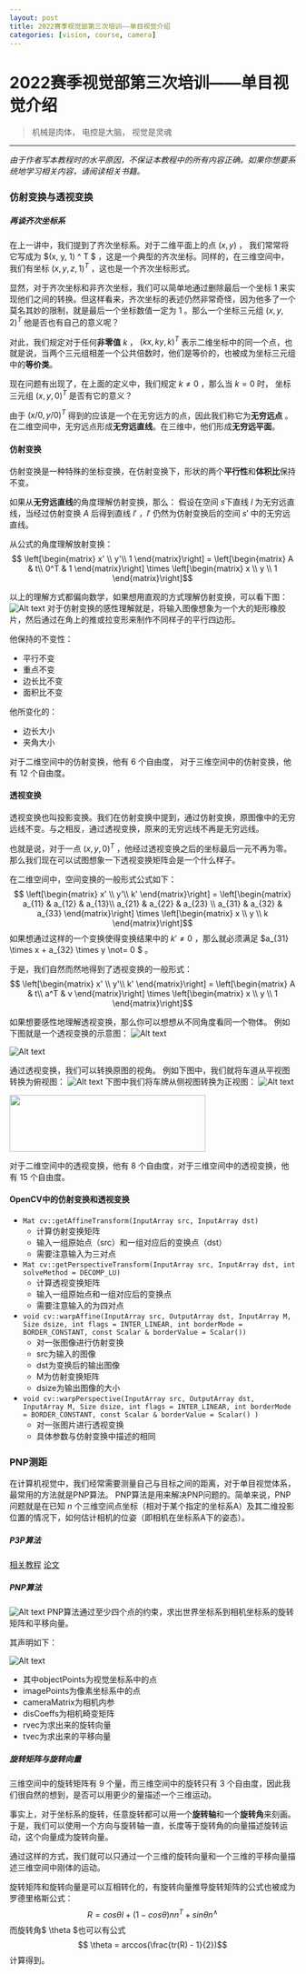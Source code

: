 ```yaml
---
layout: post
title: 2022赛季视觉部第三次培训——单目视觉介绍
categories: [vision, course, camera]
---
```


# 2022赛季视觉部第三次培训——单目视觉介绍

> 机械是肉体， 电控是大脑， 视觉是灵魂

----------------------------------------

*由于作者写本教程时的水平原因，不保证本教程中的所有内容正确。如果你想要系统地学习相关内容，请阅读相关书籍。*

### 仿射变换与透视变换


##### 再谈齐次坐标系
在上一讲中，我们提到了齐次坐标系。对于二维平面上的点 $(x, y)$ ， 我们常常将它写成为 $(x, y, 1) ^ T $ ，这是一个典型的齐次坐标。同样的，在三维空间中，我们有坐标 $(x, y, z, 1) ^ T$ ，这也是一个齐次坐标形式。

显然，对于齐次坐标和非齐次坐标，我们可以简单地通过删除最后一个坐标 $1$ 来实现他们之间的转换。但这样看来，齐次坐标的表述仍然非常奇怪，因为他多了一个莫名其妙的限制，就是最后一个坐标数值一定为 $1$ 。那么一个坐标三元组 $(x, y, 2)^T$ 他是否也有自己的意义呢？

对此，我们规定对于任何**非零值** $k$ ， $(kx, ky, k)^T$ 表示二维坐标中的同一个点，也就是说，当两个三元组相差一个公共倍数时，他们是等价的，也被成为坐标三元组中的**等价类**。

现在问题有出现了，在上面的定义中，我们规定 $k \not= 0$ ，那么当 $k = 0$ 时， 坐标三元组 $(x, y, 0)^T$ 是否有它的意义？

由于 $(x / 0, y / 0)^T$ 得到的应该是一个在无穷远方的点，因此我们称它为**无穷远点** 。在二维空间中，无穷远点形成**无穷远直线**。在三维中，他们形成**无穷远平面**。

#### 仿射变换
仿射变换是一种特殊的坐标变换，在仿射变换下，形状的两个**平行性**和**体积比**保持不变。

如果从**无穷远直线**的角度理解仿射变换，那么：
假设在空间 $s$下直线 $l$ 为无穷远直线，当经过仿射变换 $A$ 后得到直线 $l'$ ，$l'$ 仍然为仿射变换后的空间 $s'$ 中的无穷远直线。

从公式的角度理解放射变换：
$$ \left[\begin{matrix} x' \\
y'\\
1 \end{matrix}\right] = \left[\begin{matrix} A & t\\
0^T & 1
\end{matrix}\right] \times \left[\begin{matrix} x \\
y \\
1 \end{matrix}\right]$$

以上的理解方式都偏向数学，如果想用直观的方式理解仿射变换，可以看下图：
![Alt text](https://github.com/SJTU-RoboMaster-Team/SJTU-RoboMaster-Team.github.io/raw/master/_img/posts/vision-course/2021-10-15-vision-learning-3-cv-with-single-camera/1634286384520.png)
对于仿射变换的感性理解就是，将输入图像想象为一个大的矩形橡胶片，然后通过在角上的推或拉变形来制作不同样子的平行四边形。

他保持的不变性：
* 平行不变
* 重点不变
* 边长比不变
* 面积比不变

他所变化的：
* 边长大小
* 夹角大小

对于二维空间中的仿射变换，他有 $6$ 个自由度， 对于三维空间中的仿射变换，他有 $12$ 个自由度。

#### 透视变换
透视变换也叫投影变换。我们在仿射变换中提到，通过仿射变换，原图像中的无穷远线不变。与之相反，通过透视变换，原来的无穷远线不再是无穷远线。

也就是说，对于一点 $(x, y, 0)^T$ ，他经过透视变换之后的坐标最后一元不再为零。
那么我们现在可以试图想象一下透视变换矩阵会是一个什么样子。

在二维空间中，空间变换的一般形式公式如下：
$$ \left[\begin{matrix} x' \\
y'\\
k' \end{matrix}\right] = \left[\begin{matrix} a_{11} & a_{12} & a_{13}\\
a_{21} & a_{22} & a_{23} \\
a_{31} & a_{32} & a_{33}
\end{matrix}\right] \times \left[\begin{matrix} x \\
y \\
k \end{matrix}\right]$$
如果想通过这样的一个变换使得变换结果中的 $k' \not= 0$ ，那么就必须满足 $a_{31} \times x + a_{32} \times y \not= 0 $ 。

于是，我们自然而然地得到了透视变换的一般形式：
$$ \left[\begin{matrix} x' \\
y'\\
k' \end{matrix}\right] = \left[\begin{matrix} A & t\\
a^T & v
\end{matrix}\right] \times \left[\begin{matrix} x \\
y \\
1 \end{matrix}\right]$$

如果想要感性地理解透视变换，那么你可以想想从不同角度看同一个物体。
例如下图就是一个透视变换的示意图：
![Alt text](https://github.com/SJTU-RoboMaster-Team/SJTU-RoboMaster-Team.github.io/raw/master/_img/posts/vision-course/2021-10-15-vision-learning-3-cv-with-single-camera/1634289368107.png)

![Alt text](https://github.com/SJTU-RoboMaster-Team/SJTU-RoboMaster-Team.github.io/raw/master/_img/posts/vision-course/2021-10-15-vision-learning-3-cv-with-single-camera/1634287504937.png)

通过透视变换，我们可以转换原图的视角。
例如下图中，我们就将车道从平视图转换为俯视图：
![Alt text](https://github.com/SJTU-RoboMaster-Team/SJTU-RoboMaster-Team.github.io/raw/master/_img/posts/vision-course/2021-10-15-vision-learning-3-cv-with-single-camera/1634287634345.png)
下图中我们将车牌从侧视图转换为正视图：
![Alt text](https://github.com/SJTU-RoboMaster-Team/SJTU-RoboMaster-Team.github.io/raw/master/_img/posts/vision-course/2021-10-15-vision-learning-3-cv-with-single-camera/1634287874477.png)

<img src="./1634287743698.png" width="345" height="100">

对于二维空间中的透视变换，他有 $8$ 个自由度，对于三维空间中的透视变换，他有 $15$ 个自由度。

#### OpenCV中的仿射变换和透视变换
* ``Mat cv::getAffineTransform(InputArray src, InputArray dst)``
	* 计算仿射变换矩阵
	* 输入一组原始点（src）和一组对应后的变换点（dst）
	* 需要注意输入为三对点
* ``Mat cv::getPerspectiveTransform(InputArray src, InputArray dst, int solveMethod = DECOMP_LU)``
	* 计算透视变换矩阵
	* 输入一组原始点和一组对应后的变换点	
	* 需要注意输入的为四对点
* ``void cv::warpAffine(InputArray src, OutputArray dst, InputArray M, Size dsize, int flags = INTER_LINEAR, int borderMode = BORDER_CONSTANT, const Scalar & borderValue = Scalar())	``
	* 对一张图像进行仿射变换
	* src为输入的图像
	* dst为变换后的输出图像
	* M为仿射变换矩阵
	* dsize为输出图像的大小
* ``void cv::warpPerspective(InputArray src, OutputArray dst, InputArray M, Size dsize, int flags = INTER_LINEAR, int borderMode = BORDER_CONSTANT, const Scalar & borderValue = Scalar() )``
	* 对一张图片进行透视变换
	* 具体参数与仿射变换中描述的相同	

### PNP测距
在计算机视觉中，我们经常需要测量自己与目标之间的距离，对于单目视觉体系，最常用的方法就是PNP算法。
PNP算法是用来解决PNP问题的。简单来说，PNP问题就是在已知 $n$ 个三维空间点坐标（相对于某个指定的坐标系A）及其二维投影位置的情况下，如何估计相机的位姿（即相机在坐标系A下的姿态）。

##### P3P算法
[相关教程](https://blog.csdn.net/gwplovekimi/article/details/89844563)
[论文](https://ieeexplore.ieee.org/stamp/stamp.jsp?tp=&arnumber=1217599&tag=1)

##### PNP算法
![Alt text](https://github.com/SJTU-RoboMaster-Team/SJTU-RoboMaster-Team.github.io/raw/master/_img/posts/vision-course/2021-10-15-vision-learning-3-cv-with-single-camera/1634290907353.png)
PNP算法通过至少四个点的约束，求出世界坐标系到相机坐标系的旋转矩阵和平移向量。

其声明如下：

![Alt text](https://github.com/SJTU-RoboMaster-Team/SJTU-RoboMaster-Team.github.io/raw/master/_img/posts/vision-course/2021-10-15-vision-learning-3-cv-with-single-camera/1634291227608.png)
* 其中objectPoints为视觉坐标系中的点
* imagePoints为像素坐标系中的点
* cameraMatrix为相机内参
* disCoeffs为相机畸变矩阵
* rvec为求出来的旋转向量
* tvec为求出来的平移向量

##### 旋转矩阵与旋转向量
三维空间中的旋转矩阵有 $9$ 个量，而三维空间中的旋转只有 $3$ 个自由度，因此我们很自然的想到，是否可以用更少的量描述一个三维运动。

事实上，对于坐标系的旋转，任意旋转都可以用一个**旋转轴**和一个**旋转角**来刻画。于是，我们可以使用一个方向与旋转轴一直，长度等于旋转角的向量描述旋转运动，这个向量成为旋转向量。

通过这样的方式，我们就可以只通过一个三维的旋转向量和一个三维的平移向量描述三维空间中刚体的运动。

旋转矩阵和旋转向量是可以互相转化的，有旋转向量推导旋转矩阵的公式也被成为罗德里格斯公式：
$$ R = cos \theta I + (1 - cos \theta ) n n^T + sin \theta n^{\wedge} $$
而旋转角$ \theta $也可以有公式
$$ \theta = arccos(\frac{tr(R) - 1}{2})$$
计算得到。